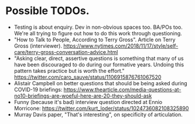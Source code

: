 # Possible TODOs.

* Testing is about enquiry. Dev in non-obvious spaces too. BA/POs too. We're all trying to figure out how to do this work through questioning.
* "How to Talk to People, According to Terry Gross". Article on Terry Gross (interviewer). https://www.nytimes.com/2018/11/17/style/self-care/terry-gross-conversation-advice.html
* "Asking clear, direct, assertive questions is something that many of us have been discouraged to do during our formative years. Undoing this pattern takes practice but is worth the effort." https://twitter.com/caro_sauve/status/1106915876761067520
* Alistair Campbell on better questions that should be being asked during COVID-19 briefings: https://www.thearticle.com/media-questions-at-no10-briefings-are-woeful-here-are-20-they-should-ask
* Funny (because it's bad) interview question directed at Ennio Morricone: https://twitter.com/kurt_loder/status/1024736082108325890
* Murray Davis paper, "That's interesting", on specificity of articulation.
